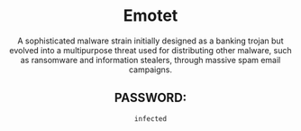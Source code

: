 <div align="center">

# Emotet

A sophisticated malware strain initially designed as a banking trojan but evolved into a multipurpose threat used for distributing other malware, such as ransomware and information stealers, through massive spam email campaigns.

## PASSWORD: 

```
infected
```

</div>
